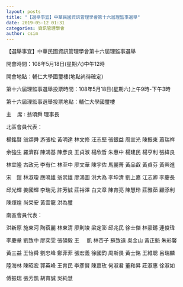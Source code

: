 ```yaml
---
layout: posts
title: "【選舉事宜】中華民國資訊管理學會第十六屆理監事選舉"
date: 2019-05-12 01:31
categories: 資訊管理學會
author: csim
---
```


【選舉事宜】中華民國資訊管理學會第十六屆理監事選舉

開會時間：108年5月18日(星期六)中午12時

開會地點：輔仁大學國璽樓(地點尚待確定)

第十六屆理監事選舉投票時間：108年5月18日(星期六)上午9時-下午3時

第十六屆理監事選舉投票地點：輔仁大學國璽樓

主    席 : 翁頌舜 理事長

北區會員代表：

楊銘賢 翁頌舜 游張松 黃明達 林文修 汪志堅 張銀益 周宣光 陳振東 蕭瑞祥

余強生 羅濟群 陳鴻基 陳彥良 王貞淑 楊欣哲 朱惠中 楊建民 楊亨利 張緯良

林宜隆 古政元 李有仁 林至中 廖文華 陳宇佐 馬麗菁 黃品叡 黃貞芬 黃興進

宋　鎧 林淑瓊 應鳴雄 翁崇雄 廖鴻圖 洪大為 李坤清 劉上嘉 江志卿 李慶長

邱光輝 姜國輝 李瑞元 許芳誠 莊裕澤 白文章 陳育亮 陳慧玲 莊雅茹 顧添利

陳煇煌 尚榮安 黃雲龍 洪為璽

南區會員代表：

洪新原 施東河 陶蓓麗 林東清 廖則竣 梁定澎 邱兆民 徐士傑 林豪鏘 連俊瑋

李慶章 劉致中 廖奕雯 張碩毅 王     凱 林杏子 蘇致遠 吳金山 黃正魁 朱彩馨

黃三益 王怡舜 劉忠峰 鄭菲菲 張宏義 徐國鈞 周斯畏 黃士銘 王維聰 呂瑞麟

陸海林 陳昭宏 郭英峰 王育民 李彥賢 陳嘉玫 何淑君 董和昇 莊淑惠 徐淑如

傅振瑞 張芳凱 胡育誠 吳純慧
